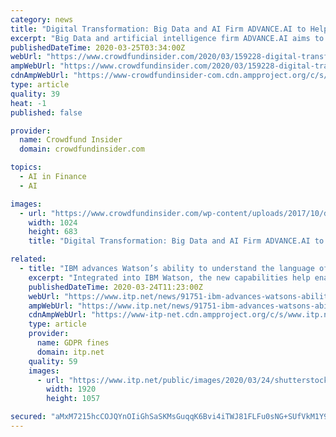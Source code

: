 ```yaml
---
category: news
title: "Digital Transformation: Big Data and AI Firm ADVANCE.AI to Help Financial Services Providers Enhance Operations"
excerpt: "Big Data and artificial intelligence firm ADVANCE.AI aims to assist businesses based in Asia with their digital transformation strategies. ADVANCE.AI is expanding its business operations into India by establishing business offices in Bangalore and New Delhi."
publishedDateTime: 2020-03-25T03:34:00Z
webUrl: "https://www.crowdfundinsider.com/2020/03/159228-digital-transformation-big-data-and-ai-firm-advance-ai-to-help-financial-services-providers-enhance-operations/"
ampWebUrl: "https://www.crowdfundinsider.com/2020/03/159228-digital-transformation-big-data-and-ai-firm-advance-ai-to-help-financial-services-providers-enhance-operations/amp/"
cdnAmpWebUrl: "https://www-crowdfundinsider-com.cdn.ampproject.org/c/s/www.crowdfundinsider.com/2020/03/159228-digital-transformation-big-data-and-ai-firm-advance-ai-to-help-financial-services-providers-enhance-operations/amp/"
type: article
quality: 39
heat: -1
published: false

provider:
  name: Crowdfund Insider
  domain: crowdfundinsider.com

topics:
  - AI in Finance
  - AI

images:
  - url: "https://www.crowdfundinsider.com/wp-content/uploads/2017/10/data-code-1024x683.jpg"
    width: 1024
    height: 683
    title: "Digital Transformation: Big Data and AI Firm ADVANCE.AI to Help Financial Services Providers Enhance Operations"

related:
  - title: "IBM advances Watson’s ability to understand the language of business"
    excerpt: "Integrated into IBM Watson, the new capabilities help enable businesses to begin mining & analysing the challenging aspects of human language IBM, the leader in artificial intelligence for business, is announcing several new IBM Watson technologies designed to help organisations begin identifying, understanding and analysing some of the most ..."
    publishedDateTime: 2020-03-24T11:23:00Z
    webUrl: "https://www.itp.net/news/91751-ibm-advances-watsons-ability-to-understand-the-language-of-business"
    ampWebUrl: "https://www.itp.net/news/91751-ibm-advances-watsons-ability-to-understand-the-language-of-business?amp"
    cdnAmpWebUrl: "https://www-itp-net.cdn.ampproject.org/c/s/www.itp.net/news/91751-ibm-advances-watsons-ability-to-understand-the-language-of-business?amp"
    type: article
    provider:
      name: GDPR fines
      domain: itp.net
    quality: 59
    images:
      - url: "https://www.itp.net/public/images/2020/03/24/shutterstock_1033541044.jpg"
        width: 1920
        height: 1057

secured: "aMxM7215hcCOJQYnOIiGhSaSKMsGuqqK6Bvi4iTWJ81FLFu0sNG+SUfVkM1Y9ug1w6xQCGVAl+/pOjaUf5ZPywT+ZmMtPlg8cBmS2NiJWwIZhjX4PqOdkyesuU/0DqwJumbvEmJu5CE0DlvWjEN5bDTZplRldD2ZQwBi8z/4Jhb/3OMNLND030qrfrOYpF1BLfKoVO5Sj0RDfzkLsaqbEtAVOUGmbFueeU197Se6mcmCgR+DpJi8mWZMJkLhulP1jY6ngqm36/i7TNE/KSzlLH2UkC9ECW3na/aT83tXFK/4ke/u0oZJlcSXrtAJG0ZYcJwnaZvNch5WOVt5cPdn+FDk5FBvJ00QCFDtngzmPpJiD58Lna7Pno+tH/1VELfSmzcS6NdJ1ckyUmZDVxFT1VRAvuhuLKxatUFMnT8biteO1H77yMX4AXBZCP+02xf/quzwbaC0Sw0RLqTN3Iu/O7EjAznGXM9NZCKvGvWwcsE=;v1hKXcn6rTvalUUPMKpfsA=="
---
```


